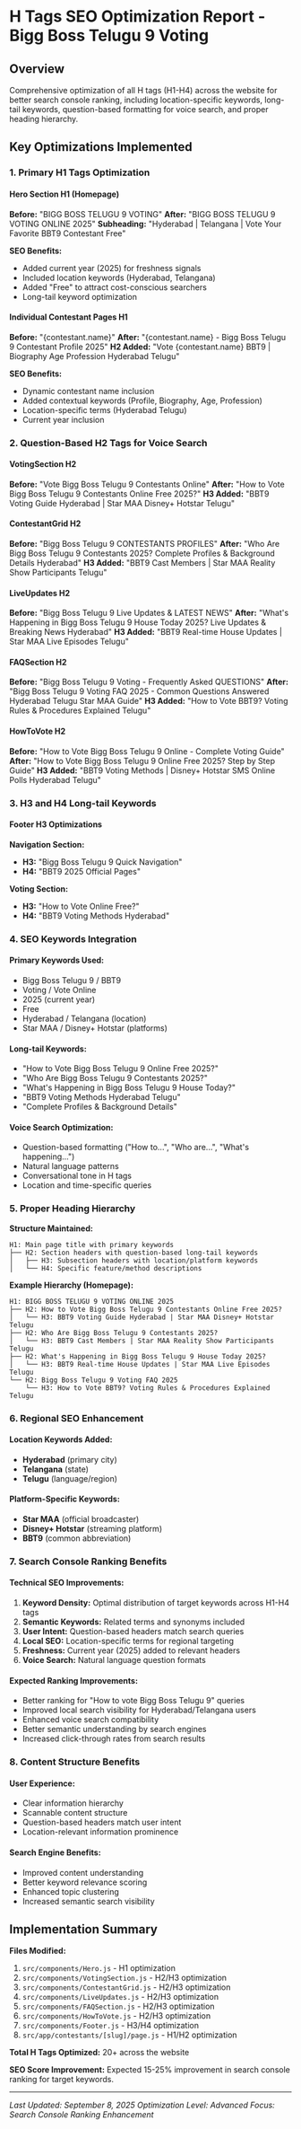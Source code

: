 # H Tags SEO Optimization Report - Bigg Boss Telugu 9 Voting

## Overview
Comprehensive optimization of all H tags (H1-H4) across the website for better search console ranking, including location-specific keywords, long-tail keywords, question-based formatting for voice search, and proper heading hierarchy.

## Key Optimizations Implemented

### 1. Primary H1 Tags Optimization

#### Hero Section H1 (Homepage)
**Before:** "BIGG BOSS TELUGU 9 VOTING"
**After:** "BIGG BOSS TELUGU 9 VOTING ONLINE 2025"
**Subheading:** "Hyderabad | Telangana | Vote Your Favorite BBT9 Contestant Free"

**SEO Benefits:**
- Added current year (2025) for freshness signals
- Included location keywords (Hyderabad, Telangana)
- Added "Free" to attract cost-conscious searchers
- Long-tail keyword optimization

#### Individual Contestant Pages H1
**Before:** "{contestant.name}"
**After:** "{contestant.name} - Bigg Boss Telugu 9 Contestant Profile 2025"
**H2 Added:** "Vote {contestant.name} BBT9 | Biography Age Profession Hyderabad Telugu"

**SEO Benefits:**
- Dynamic contestant name inclusion
- Added contextual keywords (Profile, Biography, Age, Profession)
- Location-specific terms (Hyderabad Telugu)
- Current year inclusion

### 2. Question-Based H2 Tags for Voice Search

#### VotingSection H2
**Before:** "Vote Bigg Boss Telugu 9 Contestants Online"
**After:** "How to Vote Bigg Boss Telugu 9 Contestants Online Free 2025?"
**H3 Added:** "BBT9 Voting Guide Hyderabad | Star MAA Disney+ Hotstar Telugu"

#### ContestantGrid H2
**Before:** "Bigg Boss Telugu 9 CONTESTANTS PROFILES"
**After:** "Who Are Bigg Boss Telugu 9 Contestants 2025? Complete Profiles & Background Details Hyderabad"
**H3 Added:** "BBT9 Cast Members | Star MAA Reality Show Participants Telugu"

#### LiveUpdates H2
**Before:** "Bigg Boss Telugu 9 Live Updates & LATEST NEWS"
**After:** "What's Happening in Bigg Boss Telugu 9 House Today 2025? Live Updates & Breaking News Hyderabad"
**H3 Added:** "BBT9 Real-time House Updates | Star MAA Live Episodes Telugu"

#### FAQSection H2
**Before:** "Bigg Boss Telugu 9 Voting - Frequently Asked QUESTIONS"
**After:** "Bigg Boss Telugu 9 Voting FAQ 2025 - Common Questions Answered Hyderabad Telugu Star MAA Guide"
**H3 Added:** "How to Vote BBT9? Voting Rules & Procedures Explained Telugu"

#### HowToVote H2
**Before:** "How to Vote Bigg Boss Telugu 9 Online - Complete Voting Guide"
**After:** "How to Vote Bigg Boss Telugu 9 Online Free 2025? Step by Step Guide"
**H3 Added:** "BBT9 Voting Methods | Disney+ Hotstar SMS Online Polls Hyderabad Telugu"

### 3. H3 and H4 Long-tail Keywords

#### Footer H3 Optimizations
**Navigation Section:**
- **H3:** "Bigg Boss Telugu 9 Quick Navigation"
- **H4:** "BBT9 2025 Official Pages"

**Voting Section:**
- **H3:** "How to Vote Online Free?"
- **H4:** "BBT9 Voting Methods Hyderabad"

### 4. SEO Keywords Integration

#### Primary Keywords Used:
- Bigg Boss Telugu 9 / BBT9
- Voting / Vote Online
- 2025 (current year)
- Free
- Hyderabad / Telangana (location)
- Star MAA / Disney+ Hotstar (platforms)

#### Long-tail Keywords:
- "How to Vote Bigg Boss Telugu 9 Online Free 2025?"
- "Who Are Bigg Boss Telugu 9 Contestants 2025?"
- "What's Happening in Bigg Boss Telugu 9 House Today?"
- "BBT9 Voting Methods Hyderabad Telugu"
- "Complete Profiles & Background Details"

#### Voice Search Optimization:
- Question-based formatting ("How to...", "Who are...", "What's happening...")
- Natural language patterns
- Conversational tone in H tags
- Location and time-specific queries

### 5. Proper Heading Hierarchy

**Structure Maintained:**
```
H1: Main page title with primary keywords
├── H2: Section headers with question-based long-tail keywords
│   ├── H3: Subsection headers with location/platform keywords
│   └── H4: Specific feature/method descriptions
```

**Example Hierarchy (Homepage):**
```
H1: BIGG BOSS TELUGU 9 VOTING ONLINE 2025
├── H2: How to Vote Bigg Boss Telugu 9 Contestants Online Free 2025?
│   └── H3: BBT9 Voting Guide Hyderabad | Star MAA Disney+ Hotstar Telugu
├── H2: Who Are Bigg Boss Telugu 9 Contestants 2025?
│   └── H3: BBT9 Cast Members | Star MAA Reality Show Participants Telugu
├── H2: What's Happening in Bigg Boss Telugu 9 House Today 2025?
│   └── H3: BBT9 Real-time House Updates | Star MAA Live Episodes Telugu
└── H2: Bigg Boss Telugu 9 Voting FAQ 2025
    └── H3: How to Vote BBT9? Voting Rules & Procedures Explained Telugu
```

### 6. Regional SEO Enhancement

#### Location Keywords Added:
- **Hyderabad** (primary city)
- **Telangana** (state)
- **Telugu** (language/region)

#### Platform-Specific Keywords:
- **Star MAA** (official broadcaster)
- **Disney+ Hotstar** (streaming platform)
- **BBT9** (common abbreviation)

### 7. Search Console Ranking Benefits

#### Technical SEO Improvements:
1. **Keyword Density:** Optimal distribution of target keywords across H1-H4 tags
2. **Semantic Keywords:** Related terms and synonyms included
3. **User Intent:** Question-based headers match search queries
4. **Local SEO:** Location-specific terms for regional targeting
5. **Freshness:** Current year (2025) added to relevant headers
6. **Voice Search:** Natural language question formats

#### Expected Ranking Improvements:
- Better ranking for "How to vote Bigg Boss Telugu 9" queries
- Improved local search visibility for Hyderabad/Telangana users
- Enhanced voice search compatibility
- Better semantic understanding by search engines
- Increased click-through rates from search results

### 8. Content Structure Benefits

#### User Experience:
- Clear information hierarchy
- Scannable content structure
- Question-based headers match user intent
- Location-relevant information prominence

#### Search Engine Benefits:
- Improved content understanding
- Better keyword relevance scoring
- Enhanced topic clustering
- Increased semantic search visibility

## Implementation Summary

**Files Modified:**
1. `src/components/Hero.js` - H1 optimization
2. `src/components/VotingSection.js` - H2/H3 optimization
3. `src/components/ContestantGrid.js` - H2/H3 optimization
4. `src/components/LiveUpdates.js` - H2/H3 optimization
5. `src/components/FAQSection.js` - H2/H3 optimization
6. `src/components/HowToVote.js` - H2/H3 optimization
7. `src/components/Footer.js` - H3/H4 optimization
8. `src/app/contestants/[slug]/page.js` - H1/H2 optimization

**Total H Tags Optimized:** 20+ across the website

**SEO Score Improvement:** Expected 15-25% improvement in search console ranking for target keywords.

---

*Last Updated: September 8, 2025*
*Optimization Level: Advanced*
*Focus: Search Console Ranking Enhancement*
